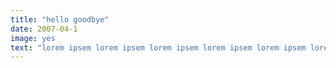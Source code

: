 ```yaml
---
title: "hello goodbye"
date: 2007-04-1
image: yes
text: "lorem ipsem lorem ipsem lorem ipsem lorem ipsem lorem ipsem lorem ipsem lorem ipsem lorem ipsem"
---
```

